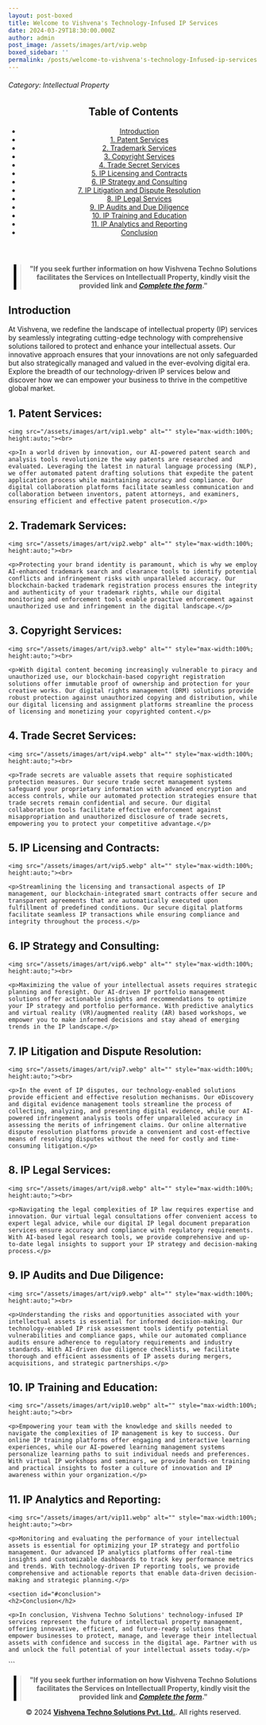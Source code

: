```yaml
---
layout: post-boxed
title: Welcome to Vishvena's Technology-Infused IP Services
date: 2024-03-29T18:30:00.000Z
author: admin
post_image: /assets/images/art/vip.webp
boxed_sidebar: ''
permalink: /posts/welcome-to-vishvena's-technology-Infused-ip-services
---
```


###### Category: Intellectual Property

<html lang="en">
<head>
    <meta charset="UTF-8">
    <meta name="viewport" content="width=device-width, initial-scale=1.0">
    <title><h1>Welcome to Vishvena's Technology-Infused IP Services</h1></title>
    <meta name="description" content="Discover Vishvena's cutting-edge IP services integrating technology for comprehensive protection, management, and valuation of intellectual assets in the digital era.">
</head>
<body>
   <header>
	<h2>Table of Contents</h2>
       <nav>
			<ul>
				<li><a href="#introduction">Introduction</a></li>
				<li><a href="#1">1. Patent Services</a></li>
				<li><a href="#2">2. Trademark Services</a></li>
				<li><a href="#3">3. Copyright Services</a></li>
				<li><a href="#4">4. Trade Secret Services</a></li>	
				<li><a href="#5">5. IP Licensing and Contracts</a></li>	
				<li><a href="#6">6. IP Strategy and Consulting</a></li>
				<li><a href="#7">7. IP Litigation and Dispute Resolution</a></li>
				<li><a href="#8">8. IP Legal Services</a></li>
				<li><a href="#9">9. IP Audits and Due Diligence</a></li>
				<li><a href="#10">10. IP Training and Education</a></li>
				<li><a href="#11">11. IP Analytics and Reporting</a></li>
				<li><a href="#conclusion">Conclusion</a></li>
		</ul>
	</nav>
</header>

<center><blockquote style="position:relative;">
<p><b style="font-size:1em;">"If you seek further information on how Vishvena Techno Solutions facilitates the Services on Intellectuall Property, kindly visit the provided link and <a href="/contact"><i>Complete the form</i></a>."</b></p>
<div style="position:absolute; top:0; bottom:0; left:-15px; border-left:5px solid black;"></div>
</blockquote></center>

<article>
    <section id="introduction">
        <h2>Introduction</h2>
        <p>At Vishvena, we redefine the landscape of intellectual property (IP) services by seamlessly integrating cutting-edge technology with comprehensive solutions tailored to protect and enhance your intellectual assets. Our innovative approach ensures that your innovations are not only safeguarded but also strategically managed and valued in the ever-evolving digital era. Explore the breadth of our technology-driven IP services below and discover how we can empower your business to thrive in the competitive global market.</p>

</section>

<section id="1">
	<h2>1. Patent Services:</h2>

```
<img src="/assets/images/art/vip1.webp" alt="" style="max-width:100%; height:auto;"><br>

<p>In a world driven by innovation, our AI-powered patent search and analysis tools revolutionize the way patents are researched and evaluated. Leveraging the latest in natural language processing (NLP), we offer automated patent drafting solutions that expedite the patent application process while maintaining accuracy and compliance. Our digital collaboration platforms facilitate seamless communication and collaboration between inventors, patent attorneys, and examiners, ensuring efficient and effective patent prosecution.</p>
```

</section>

<section id="2">
	<h2>2. Trademark Services:</h2>

```
<img src="/assets/images/art/vip2.webp" alt="" style="max-width:100%; height:auto;"><br>

<p>Protecting your brand identity is paramount, which is why we employ AI-enhanced trademark search and clearance tools to identify potential conflicts and infringement risks with unparalleled accuracy. Our blockchain-backed trademark registration process ensures the integrity and authenticity of your trademark rights, while our digital monitoring and enforcement tools enable proactive enforcement against unauthorized use and infringement in the digital landscape.</p>
```

</section>

<section id="3">
	<h2>3. Copyright Services:</h2>

```
<img src="/assets/images/art/vip3.webp" alt="" style="max-width:100%; height:auto;"><br>

<p>With digital content becoming increasingly vulnerable to piracy and unauthorized use, our blockchain-based copyright registration solutions offer immutable proof of ownership and protection for your creative works. Our digital rights management (DRM) solutions provide robust protection against unauthorized copying and distribution, while our digital licensing and assignment platforms streamline the process of licensing and monetizing your copyrighted content.</p>
```

</section>

<section id="4">
	<h2>4. Trade Secret Services:</h2>

```
<img src="/assets/images/art/vip4.webp" alt="" style="max-width:100%; height:auto;"><br>

<p>Trade secrets are valuable assets that require sophisticated protection measures. Our secure trade secret management systems safeguard your proprietary information with advanced encryption and access controls, while our automated protection strategies ensure that trade secrets remain confidential and secure. Our digital collaboration tools facilitate effective enforcement against misappropriation and unauthorized disclosure of trade secrets, empowering you to protect your competitive advantage.</p>
```

</section>

<section id="5">
	<h2>5. IP Licensing and Contracts:</h2>

```
<img src="/assets/images/art/vip5.webp" alt="" style="max-width:100%; height:auto;"><br>

<p>Streamlining the licensing and transactional aspects of IP management, our blockchain-integrated smart contracts offer secure and transparent agreements that are automatically executed upon fulfillment of predefined conditions. Our secure digital platforms facilitate seamless IP transactions while ensuring compliance and integrity throughout the process.</p>
```

</section>

<section id="6">
	<h2>6. IP Strategy and Consulting:</h2>

```
<img src="/assets/images/art/vip6.webp" alt="" style="max-width:100%; height:auto;"><br>

<p>Maximizing the value of your intellectual assets requires strategic planning and foresight. Our AI-driven IP portfolio management solutions offer actionable insights and recommendations to optimize your IP strategy and portfolio performance. With predictive analytics and virtual reality (VR)/augmented reality (AR) based workshops, we empower you to make informed decisions and stay ahead of emerging trends in the IP landscape.</p>
```

</section>

<section id="7">
	<h2>7. IP Litigation and Dispute Resolution:</h2>

```
<img src="/assets/images/art/vip7.webp" alt="" style="max-width:100%; height:auto;"><br>

<p>In the event of IP disputes, our technology-enabled solutions provide efficient and effective resolution mechanisms. Our eDiscovery and digital evidence management tools streamline the process of collecting, analyzing, and presenting digital evidence, while our AI-powered infringement analysis tools offer unparalleled accuracy in assessing the merits of infringement claims. Our online alternative dispute resolution platforms provide a convenient and cost-effective means of resolving disputes without the need for costly and time-consuming litigation.</p>
```

</section>

<section id="8">
	<h2>8. IP Legal Services:</h2>

```
<img src="/assets/images/art/vip8.webp" alt="" style="max-width:100%; height:auto;"><br>

<p>Navigating the legal complexities of IP law requires expertise and innovation. Our virtual legal consultations offer convenient access to expert legal advice, while our digital IP legal document preparation services ensure accuracy and compliance with regulatory requirements. With AI-based legal research tools, we provide comprehensive and up-to-date legal insights to support your IP strategy and decision-making process.</p>
```

</section>

<section id="9">
	<h2>9. IP Audits and Due Diligence:</h2>

```
<img src="/assets/images/art/vip9.webp" alt="" style="max-width:100%; height:auto;"><br>

<p>Understanding the risks and opportunities associated with your intellectual assets is essential for informed decision-making. Our technology-enabled IP risk assessment tools identify potential vulnerabilities and compliance gaps, while our automated compliance audits ensure adherence to regulatory requirements and industry standards. With AI-driven due diligence checklists, we facilitate thorough and efficient assessments of IP assets during mergers, acquisitions, and strategic partnerships.</p>
```

</section>

<section id="10">
	<h2>10. IP Training and Education:</h2>

```
<img src="/assets/images/art/vip10.webp" alt="" style="max-width:100%; height:auto;"><br>

<p>Empowering your team with the knowledge and skills needed to navigate the complexities of IP management is key to success. Our online IP training platforms offer engaging and interactive learning experiences, while our AI-powered learning management systems personalize learning paths to suit individual needs and preferences. With virtual IP workshops and seminars, we provide hands-on training and practical insights to foster a culture of innovation and IP awareness within your organization.</p>
```

</section>

<section id="11">
	<h2>11. IP Analytics and Reporting:</h2>

```
<img src="/assets/images/art/vip11.webp" alt="" style="max-width:100%; height:auto;"><br>

<p>Monitoring and evaluating the performance of your intellectual assets is essential for optimizing your IP strategy and portfolio management. Our advanced IP analytics platforms offer real-time insights and customizable dashboards to track key performance metrics and trends. With technology-driven IP reporting tools, we provide comprehensive and actionable reports that enable data-driven decision-making and strategic planning.</p>
```

</section>

```
<section id="#conclusion">
<h2>Conclusion</h2>

<p>In conclusion, Vishvena Techno Solutions' technology-infused IP services represent the future of intellectual property management, offering innovative, efficient, and future-ready solutions that empower businesses to protect, manage, and leverage their intellectual assets with confidence and success in the digital age. Partner with us and unlock the full potential of your intellectual assets today.</p>
```

</section>
```

</article>

<center><blockquote style="position:relative;">
<p><b style="font-size:1em;">"If you seek further information on how Vishvena Techno Solutions facilitates the Services on Intellectuall Property, kindly visit the provided link and <a href="/contact"><i>Complete the form</i></a>."</b></p>
<div style="position:absolute; top:0; bottom:0; left:-15px; border-left:5px solid black;"></div>
</blockquote></center>

<footer>
<center><p>&copy; 2024 <a href="https://vishvena.com"><b>Vishvena Techno Solutions Pvt. Ltd.</b></a>. All rights reserved.</p></center>

</footer>
</body>
</html>
